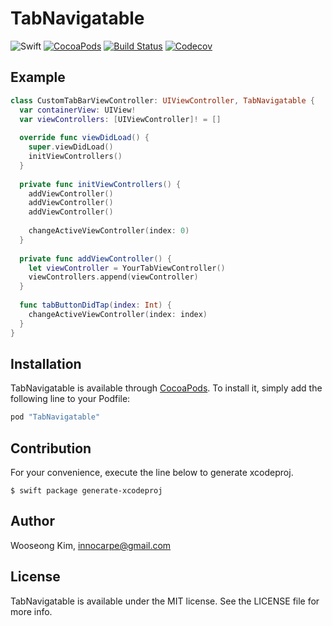 # TabNavigatable

![Swift](https://img.shields.io/badge/Swift-3.1-orange.svg)
[![CocoaPods](http://img.shields.io/cocoapods/v/TabNavigatable.svg)](https://cocoapods.org/pods/TabNavigatable)
[![Build Status](https://travis-ci.org/innocarpe/TabNavigatable.svg?branch=master)](https://travis-ci.org/innocarpe/TabNavigatable)
[![Codecov](https://img.shields.io/codecov/c/github/innocarpe/TabNavigatable.svg)](https://codecov.io/gh/innocarpe/TabNavigatable/)

## Example

```swift
class CustomTabBarViewController: UIViewController, TabNavigatable {
  var containerView: UIView!
  var viewControllers: [UIViewController]! = []
  
  override func viewDidLoad() {
    super.viewDidLoad()
    initViewControllers()
  }
  
  private func initViewControllers() {
    addViewController()
    addViewController()
    addViewController()
    
    changeActiveViewController(index: 0)
  }
  
  private func addViewController() {
    let viewController = YourTabViewController()
    viewControllers.append(viewController)
  }
  
  func tabButtonDidTap(index: Int) {
    changeActiveViewController(index: index)
  }
}
```

## Installation

TabNavigatable is available through [CocoaPods](http://cocoapods.org). To install
it, simply add the following line to your Podfile:

```ruby
pod "TabNavigatable"
```

## Contribution

For your convenience, execute the line below to generate xcodeproj.

```console
$ swift package generate-xcodeproj
```
    
## Author

Wooseong Kim, innocarpe@gmail.com

## License

TabNavigatable is available under the MIT license. See the LICENSE file for more info.
